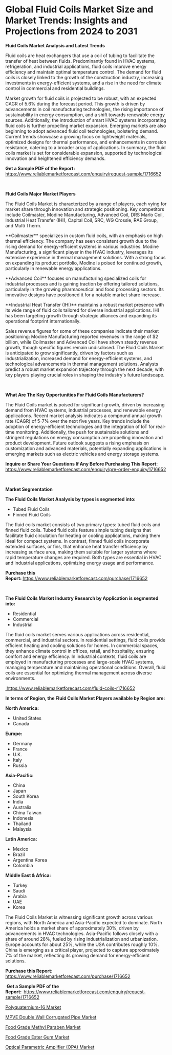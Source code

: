 <p><h1>Global Fluid Coils Market Size and Market Trends: Insights and Projections from 2024 to 2031</h1></p><p><strong>Fluid Coils Market Analysis and Latest Trends</strong></p>
<p><p>Fluid coils are heat exchangers that use a coil of tubing to facilitate the transfer of heat between fluids. Predominantly found in HVAC systems, refrigeration, and industrial applications, fluid coils improve energy efficiency and maintain optimal temperature control. The demand for fluid coils is closely linked to the growth of the construction industry, increasing investments in energy-efficient systems, and a rise in the need for climate control in commercial and residential buildings.</p><p>Market growth for fluid coils is projected to be robust, with an expected CAGR of 5.6% during the forecast period. This growth is driven by advancements in coil manufacturing technologies, the rising importance of sustainability in energy consumption, and a shift towards renewable energy sources. Additionally, the introduction of smart HVAC systems incorporating fluid coils is further propelling market expansion. Emerging markets are also beginning to adopt advanced fluid coil technologies, bolstering demand. Current trends showcase a growing focus on lightweight materials, optimized designs for thermal performance, and enhancements in corrosion resistance, catering to a broader array of applications. In summary, the fluid coils market is set for considerable expansion, supported by technological innovation and heightened efficiency demands.</p></p>
<p><strong>Get a Sample PDF of the Report:&nbsp;</strong> <a href="https://www.reliablemarketforecast.com/enquiry/request-sample/1716652?utm_campaign=1500&utm_medium=2&utm_source=Github&utm_content=ia&utm_term=10102024&utm_id=fluid-coils">https://www.reliablemarketforecast.com/enquiry/request-sample/1716652</a></p>
<p>&nbsp;</p>
<p><strong>Fluid Coils Major Market Players</strong></p>
<p><p>The Fluid Coils Market is characterized by a range of players, each vying for market share through innovation and strategic positioning. Key competitors include Coilmaster, Modine Manufacturing, Advanced Coil, DRS Marlo Coil, Industrial Heat Transfer (IHI), Capital Coil, SRC, WG Crossle, RAE Group, and Multi Therm.</p><p>**Coilmaster** specializes in custom fluid coils, with an emphasis on high thermal efficiency. The company has seen consistent growth due to the rising demand for energy-efficient systems in various industries. Modine Manufacturing, a significant player in the HVAC industry, leverages its extensive experience in thermal management solutions. With a strong focus on expanding its product portfolio, Modine is poised for continued growth, particularly in renewable energy applications.</p><p>**Advanced Coil** focuses on manufacturing specialized coils for industrial processes and is gaining traction by offering tailored solutions, particularly in the growing pharmaceutical and food processing sectors. Its innovative designs have positioned it for a notable market share increase.</p><p>**Industrial Heat Transfer (IHI)** maintains a robust market presence with its wide range of fluid coils tailored for diverse industrial applications. IHI has been targeting growth through strategic alliances and expanding its operational footprint internationally.</p><p>Sales revenue figures for some of these companies indicate their market positioning: Modine Manufacturing reported revenues in the range of $2 billion, while Coilmaster and Advanced Coil have shown steady revenue growth, though specific figures remain undisclosed. The Fluid Coils Market is anticipated to grow significantly, driven by factors such as industrialization, increased demand for energy-efficient systems, and technological advancements in thermal management solutions. Analysts predict a robust market expansion trajectory through the next decade, with key players playing crucial roles in shaping the industry's future landscape.</p></p>
<p>&nbsp;</p>
<p><strong>What Are The Key Opportunities For Fluid Coils Manufacturers?</strong></p>
<p><p>The Fluid Coils market is poised for significant growth, driven by increasing demand from HVAC systems, industrial processes, and renewable energy applications. Recent market analysis indicates a compound annual growth rate (CAGR) of 5-7% over the next five years. Key trends include the adoption of energy-efficient technologies and the integration of IoT for real-time monitoring. Additionally, the push for sustainable solutions and stringent regulations on energy consumption are propelling innovation and product development. Future outlook suggests a rising emphasis on customization and advanced materials, potentially expanding applications in emerging markets such as electric vehicles and energy storage systems.</p></p>
<p><strong>Inquire or Share Your Questions If Any Before Purchasing This Report:</strong> <a href="https://www.reliablemarketforecast.com/enquiry/pre-order-enquiry/1716652?utm_campaign=1500&utm_medium=2&utm_source=Github&utm_content=ia&utm_term=10102024&utm_id=fluid-coils">https://www.reliablemarketforecast.com/enquiry/pre-order-enquiry/1716652</a></p>
<p>&nbsp;</p>
<p><strong>Market Segmentation</strong></p>
<p><strong>The Fluid Coils Market Analysis by types is segmented into:</strong></p>
<p><ul><li>Tubed Fluid Coils</li><li>Finned Fluid Coils</li></ul></p>
<p><p>The fluid coils market consists of two primary types: tubed fluid coils and finned fluid coils. Tubed fluid coils feature simple tubing designs that facilitate fluid circulation for heating or cooling applications, making them ideal for compact systems. In contrast, finned fluid coils incorporate extended surfaces, or fins, that enhance heat transfer efficiency by increasing surface area, making them suitable for larger systems where rapid temperature changes are required. Both types are essential in HVAC and industrial applications, optimizing energy usage and performance.</p></p>
<p><strong>Purchase this Report:&nbsp;</strong><a href="https://www.reliablemarketforecast.com/purchase/1716652?utm_campaign=1500&utm_medium=2&utm_source=Github&utm_content=ia&utm_term=10102024&utm_id=fluid-coils">https://www.reliablemarketforecast.com/purchase/1716652</a></p>
<p>&nbsp;</p>
<p><strong>The Fluid Coils Market Industry Research by Application is segmented into:</strong></p>
<p><ul><li>Residential</li><li>Commercial</li><li>Industrial</li></ul></p>
<p><p>The fluid coils market serves various applications across residential, commercial, and industrial sectors. In residential settings, fluid coils provide efficient heating and cooling solutions for homes. In commercial spaces, they enhance climate control in offices, retail, and hospitality, ensuring comfort and energy efficiency. In industrial contexts, fluid coils are employed in manufacturing processes and large-scale HVAC systems, managing temperature and maintaining operational conditions. Overall, fluid coils are essential for optimizing thermal management across diverse environments.</p></p>
<p><a href="https://www.reliablemarketforecast.com/fluid-coils-r1716652?utm_campaign=1500&utm_medium=2&utm_source=Github&utm_content=ia&utm_term=10102024&utm_id=fluid-coils">&nbsp;https://www.reliablemarketforecast.com/fluid-coils-r1716652</a></p>
<p><strong>In terms of Region, the Fluid Coils Market Players available by Region are:</strong></p>
<p>
    <p> <strong> North America: </strong>
        <ul>
            <li>United States</li>
            <li>Canada</li>
        </ul>
        </p> 
    <p> <strong> Europe: </strong>
        <ul>
            <li>Germany</li>
            <li>France</li>
            <li>U.K.</li>
            <li>Italy</li>
            <li>Russia</li>
        </ul>
        </p> 
    <p> <strong> Asia-Pacific: </strong>
        <ul>
            <li>China</li>
            <li>Japan</li>
            <li>South Korea</li>
            <li>India</li>
            <li>Australia</li>
            <li>China Taiwan</li>
            <li>Indonesia</li>
            <li>Thailand</li>
            <li>Malaysia</li>
        </ul>
        </p> 
    <p> <strong> Latin America: </strong>
        <ul>
            <li>Mexico</li>
            <li>Brazil</li>
            <li>Argentina Korea</li>
            <li>Colombia</li>
        </ul>
        </p> 
    <p> <strong> Middle East & Africa: </strong>
        <ul>
            <li>Turkey</li>
            <li>Saudi</li>
            <li>Arabia</li>
            <li>UAE</li>
            <li>Korea</li>
        </ul>
    </p>
    </p>
<p><p>The Fluid Coils Market is witnessing significant growth across various regions, with North America and Asia-Pacific expected to dominate. North America holds a market share of approximately 30%, driven by advancements in HVAC technologies. Asia-Pacific follows closely with a share of around 28%, fueled by rising industrialization and urbanization. Europe accounts for about 25%, while the USA contributes roughly 10%. China is emerging as a critical player, projected to capture approximately 7% of the market, reflecting its growing demand for energy-efficient solutions.</p></p>
<p><strong>Purchase this Report: </strong><a href="https://www.reliablemarketforecast.com/purchase/1716652?utm_campaign=1500&utm_medium=2&utm_source=Github&utm_content=ia&utm_term=10102024&utm_id=fluid-coils">https://www.reliablemarketforecast.com/purchase/1716652</a></p>
<p>&nbsp;<strong>Get a Sample PDF of the Report:&nbsp;&nbsp;</strong><a href="https://www.reliablemarketforecast.com/enquiry/request-sample/1716652?utm_campaign=1500&utm_medium=2&utm_source=Github&utm_content=ia&utm_term=10102024&utm_id=fluid-coils">https://www.reliablemarketforecast.com/enquiry/request-sample/1716652</a></p>
<p><strong></strong></p>
<p><p><a href="https://www.linkedin.com/pulse/polyquaternium-16-market-trends-strategic-insights-2024-unkbf?utm_campaign=1500&utm_medium=2&utm_source=Github&utm_content=ia&utm_term=10102024&utm_id=fluid-coils">Polyquaternium-16 Market</a></p><p><a href="https://www.linkedin.com/pulse/navigating-mpve-double-wall-corrugated-pipe-market-expert-analysis-b5jfe?utm_campaign=1500&utm_medium=2&utm_source=Github&utm_content=ia&utm_term=10102024&utm_id=fluid-coils">MPVE Double Wall Corrugated Pipe Market</a></p><p><a href="https://www.linkedin.com/pulse/global-food-grade-methyl-paraben-industry-research-report-competitive-hupye?utm_campaign=1500&utm_medium=2&utm_source=Github&utm_content=ia&utm_term=10102024&utm_id=fluid-coils">Food Grade Methyl Paraben Market</a></p><p><a href="https://www.linkedin.com/pulse/global-food-grade-ester-gum-market-size-share-analysis-product-r2ufe?utm_campaign=1500&utm_medium=2&utm_source=Github&utm_content=ia&utm_term=10102024&utm_id=fluid-coils">Food Grade Ester Gum Market</a></p><p><a href="https://github.com/NargisHussain432/Market-Research-Report-List-1/blob/main/optical-parametric-amplifier-opa-market.md?utm_campaign=1500&utm_medium=2&utm_source=Github&utm_content=ia&utm_term=10102024&utm_id=fluid-coils">Optical Parametric Amplifier (OPA) Market</a></p></p>